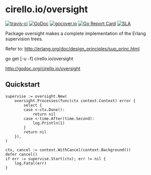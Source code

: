# cirello.io/oversight

[![travis-ci](https://api.travis-ci.org/ucirello/oversight.svg?branch=master)](https://travis-ci.org/ucirello/oversight)
[![GoDoc](https://godoc.org/cirello.io/oversight?status.svg)](https://godoc.org/cirello.io/oversight)
[![gocover.io](https://gocover.io/_badge/cirello.io/oversight)](https://gocover.io/cirello.io/oversight)
[![Go Report Card](https://goreportcard.com/badge/github.com/ucirello/oversight)](https://goreportcard.com/report/github.com/ucirello/oversight)
[![SLA](https://img.shields.io/badge/SLA-95%25-brightgreen.svg)](https://github.com/ucirello/public/blob/master/SLA.md)

Package oversight makes a complete implementation of the Erlang supervision
trees.

Refer to: http://erlang.org/doc/design_principles/sup_princ.html

go get [-u -f] cirello.io/oversight

http://godoc.org/cirello.io/oversight


## Quickstart
```
supervise := oversight.New(
	oversight.Processes(func(ctx context.Context) error {
		select {
		case <-ctx.Done():
			return nil
		case <-time.After(time.Second):
			log.Println(1)
		}
		return nil
	}),
)

ctx, cancel := context.WithCancel(context.Background())
defer cancel()
if err := supervise.Start(ctx); err != nil {
	log.Fatal(err)
}
```